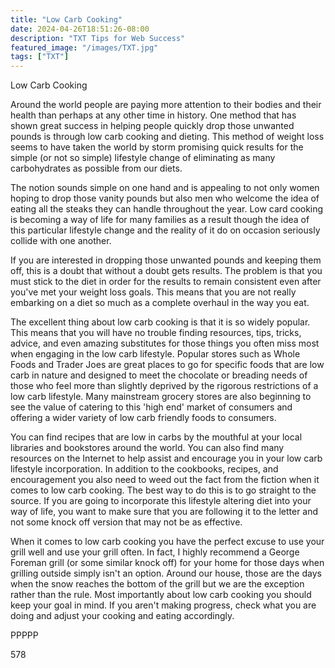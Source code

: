 ```yaml
---
title: "Low Carb Cooking"
date: 2024-04-26T18:51:26-08:00
description: "TXT Tips for Web Success"
featured_image: "/images/TXT.jpg"
tags: ["TXT"]
---
```


Low Carb Cooking 

Around the world people are paying more attention to their bodies and their health than perhaps at any other time in history. One method that has shown great success in helping people quickly drop those unwanted pounds is through low carb cooking and dieting. This method of weight loss seems to have taken the world by storm promising quick results for the simple (or not so simple) lifestyle change of eliminating as many carbohydrates as possible from our diets.

The notion sounds simple on one hand and is appealing to not only women hoping to drop those vanity pounds but also men who welcome the idea of eating all the steaks they can handle throughout the year. Low card cooking is becoming a way of life for many families as a result though the idea of this particular lifestyle change and the reality of it do on occasion seriously collide with one another.

If you are interested in dropping those unwanted pounds and keeping them off, this is a doubt that without a doubt gets results. The problem is that you must stick to the diet in order for the results to remain consistent even after you've met your weight loss goals. This means that you are not really embarking on a diet so much as a complete overhaul in the way you eat. 

The excellent thing about low carb cooking is that it is so widely popular. This means that you will have no trouble finding resources, tips, tricks, advice, and even amazing substitutes for those things you often miss most when engaging in the low carb lifestyle. Popular stores such as Whole Foods and Trader Joes are great places to go for specific foods that are low carb in nature and designed to meet the chocolate or breading needs of those who feel more than slightly deprived by the rigorous restrictions of a low carb lifestyle. Many mainstream grocery stores are also beginning to see the value of catering to this 'high end' market of consumers and offering a wider variety of low carb friendly foods to consumers.

You can find recipes that are low in carbs by the mouthful at your local libraries and bookstores around the world. You can also find many resources on the Internet to help assist and encourage you in your low carb lifestyle incorporation. In addition to the cookbooks, recipes, and encouragement you also need to weed out the fact from the fiction when it comes to low carb cooking. The best way to do this is to go straight to the source. If you are going to incorporate this lifestyle altering diet into your way of life, you want to make sure that you are following it to the letter and not some knock off version that may not be as effective.

When it comes to low carb cooking you have the perfect excuse to use your grill well and use your grill often. In fact, I highly recommend a George Foreman grill (or some similar knock off) for your home for those days when grilling outside simply isn't an option. Around our house, those are the days when the snow reaches the bottom of the grill but we are the exception rather than the rule. Most importantly about low carb cooking you should keep your goal in mind. If you aren't making progress, check what you are doing and adjust your cooking and eating accordingly.

PPPPP

578

